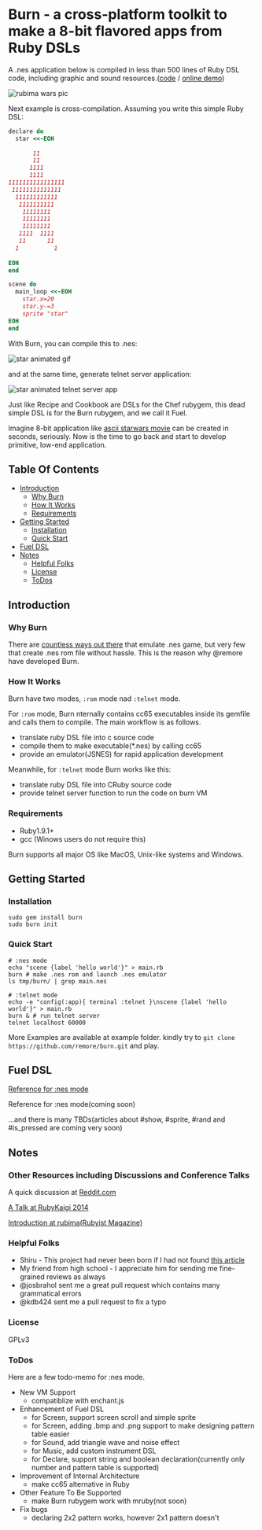 # Burn - a cross-platform toolkit to make a 8-bit flavored apps from Ruby DSLs

A .nes application below is compiled in less than 500 lines of Ruby DSL code, including graphic and sound resources.([code](https://github.com/remore/burn/blob/master/example/rubima_wars/main.rb) / [online demo](http://k.swd.cc/burn/resource/example/rubima-wars/emulator.html))

![rubima wars pic](http://k.swd.cc/burn/resource/screenshot/rubima-wars.png)

Next example is cross-compilation. Assuming you write this simple Ruby DSL:

```ruby
declare do
  star <<-EOH
                
       11       
       11       
      1111      
      1111      
1111111111111111
 11111111111111 
  111111111111  
   1111111111   
    11111111    
    11111111    
    11111111    
   1111  1111   
   11      11   
  1          1  
                
EOH
end

scene do
  main_loop <<-EOH
    star.x=20
    star.y-=3
    sprite "star"
EOH
end
```

With Burn, you can compile this to .nes:

![star animated gif](http://k.swd.cc/burn/resource/screenshot/star.gif)

and at the same time, generate telnet server application:

![star animated telnet server app](http://k.swd.cc/burn/resource/screenshot/star-telnet.gif)

Just like Recipe and Cookbook are DSLs for the Chef rubygem, this dead simple DSL is for the Burn rubygem, and we call it Fuel. 

Imagine 8-bit application like [ascii starwars movie](http://lifehacker.com/373571/watch-star-wars-in-text-via-telnet) can be created in seconds, seriously. Now is the time to go back and start to develop primitive, low-end application.

## Table Of Contents

* [Introduction](#introduction)
    * [Why Burn](#why-burn)
    * [How It Works](#how-it-works)
    * [Requirements](#requirements)
* [Getting Started](#getting-started)
    * [Installation](#installation)
    * [Quick Start](#quick-start)
* [Fuel DSL](#fuel-dsl-methods)
* [Notes](#notes)
    * [Helpful Folks](#helpful-folks)
    * [License](#license)
    * [ToDos](#todos)

## Introduction

### Why Burn

There are [countless ways out there](http://en.wikipedia.org/wiki/List_of_video_game_emulators#Consoles) that emulate .nes game, but very few that create .nes rom file without hassle. This is the reason why @remore have developed Burn.

### How It Works

Burn have two modes, `:rom` mode nad `:telnet` mode.

For `:rom` mode, Burn nternally contains cc65 executables inside its gemfile and calls them to compile. The main workflow is as follows.

- translate ruby DSL file into c source code
- compile them to make executable(*.nes) by calling cc65
- provide an emulator(JSNES) for rapid application development

Meanwhile, for `:telnet` mode Burn works like this:

- translate ruby DSL file into CRuby source code
- provide telnet server function to run the code on burn VM

### Requirements

- Ruby1.9.1+
- gcc (Winows users do not require this)

Burn supports all major OS like MacOS, Unix-like systems and Windows.

## Getting Started

### Installation

    sudo gem install burn
    sudo burn init

### Quick Start

    # :nes mode
    echo "scene {label 'hello world'}" > main.rb
    burn # make .nes rom and launch .nes emulator
    ls tmp/burn/ | grep main.nes
    
    # :telnet mode
    echo -e "config(:app){ terminal :telnet }\nscene {label 'hello world'}" > main.rb
    burn & # run telnet server
    telnet localhost 60000

More Examples are available at example folder. kindly try to `git clone https://github.com/remore/burn.git` and play.

## Fuel DSL

[Reference for :nes mode](https://github.com/remore/burn/blob/master/FUEL-ROM.md)

Reference for :nes mode(coming soon)

...and there is many TBDs(articles about #show, #sprite, #rand and #is_pressed are coming very soon)

## Notes

### Other Resources including Discussions and Conference Talks

A quick discussion at [Reddit.com](http://www.reddit.com/r/programming/comments/226vf0/build_your_own_nes_rom_file_with_ruby/)

[A Talk at RubyKaigi 2014](http://rubykaigi.org/2014/presentation/S-KeiSawada)

[Introduction at rubima(Rubyist Magazine)](http://magazine.rubyist.net/?0047-IntroductionToBurn)

### Helpful Folks

* Shiru - This project had never been born if I had not found [this article](http://shiru.untergrund.net/articles/programming_nes_games_in_c.htm)
* My friend from high school - I appreciate him for sending me fine-grained reviews as always
* @josbrahol sent me a great pull request which contains many grammatical errors
* @kdb424 sent me a pull request to fix a typo

### License

GPLv3

### ToDos

Here are a few todo-memo for :nes mode.

* New VM Support
    * compatiblize with enchant.js
* Enhancement of Fuel DSL
    * for Screen, support screen scroll and simple sprite
    * for Screen, adding .bmp and .png support to make designing pattern table easier
    * for Sound, add triangle wave and noise effect
    * for Music, add custom instrument DSL
    * for Declare, support string and boolean declaration(currently only number and pattern table is supported)
* Improvement of Internal Architecture
    * make cc65 alternative in Ruby
* Other Feature To Be Supported
    * make Burn rubygem work with mruby(not soon)
* Fix bugs
    * declaring 2x2 pattern works, however 2x1 pattern doesn't
